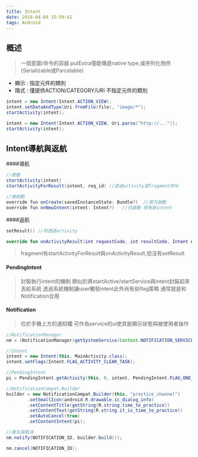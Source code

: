 ```yaml
---
title: Intent
date: 2018-04-04 15:59:41
tags: Android
---
```


## 概述
> 一個意圖/命令的容器 
> putExtra僅能傳遞native type,或序列化物件(Serializable或Parcelable)

- 顯示 : 指定元件的類別
- 隱式 : 僅提供ACTION/CATEGORY/URI 不指定元件的類別


```java
intent = new Intent(Intent.ACTION_VIEW);
intent.setDataAndType(Uri.fromFile(file), "image/*");
startActivity(intent);

intent = new Intent(Intent.ACTION_VIEW, Uri.parse("http://..."));
startActivity(intent);

```

## Intent導航與返航
####導航

```java
//啟動
startActivity(intent)
startActivityForResult(intent, req_id) //透過activity或fragment呼叫

//被啟動
override fun onCreate(savedInstanceState: Bundle?)  //首次啟動
override fun onNewIntent(intent: Intent?)   //已啟動 但有新intent
```
####返航

```kotlin
setResult() //均透過activity

override fun onActivityResult(int requestCode, int resultCode, Intent data)
```
> fragment有startActivityForResult與onActivityResult,但沒有setResult

#### PendingIntent
> 封裝執行intent的機制 類似於將startActive/startService與intent封裝起來 丟給系統 透過系統機制讓user觸發intent此外尚有些flag策略 通常就是和Notification合用


#### Notification
> 位於手機上方的通知欄 可作為service的ui使其能顯示狀態與被使用者操作

```java
//NotificationManager
nm = (NotificationManager)getSystemService(Context.NOTIFICATION_SERVICE);

//Intent
intent = new Intent(this, MainActivity.class);
intent.setFlags(Intent.FLAG_ACTIVITY_CLEAR_TASK);

//PendingIntent
pi = PendingIntent.getActivity(this, 0, intent, PendingIntent.FLAG_ONE_SHOT);

//NotificationCompat.Builder
builder = new NotificationCompat.Builder(this, "practice_channel")
        .setSmallIcon(android.R.drawable.ic_dialog_info)
        .setContentTitle(getString(R.string.time_to_practice))
        .setContentText(getString(R.string.it_is_time_to_practice))
        .setAutoCancel(true)
        .setContentIntent(pi);

//產生與取消
nm.notify(NOTIFICATION_ID, builder.build());

nm.cancel(NOTIFICATION_ID);
```
